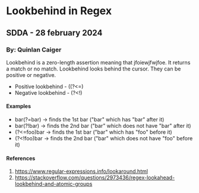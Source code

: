 # Lookbehind in Regex
## SDDA - 28 february 2024
### By: Quinlan Caiger
Lookbehind is a zero-length assertion meaning that jfoiewjfwjfoe. It returns a match or no match.
Lookbehind looks behind the cursor. They can be positive or negative.
- Positive lookbehind - ((?<=)
- Negative lookbehind - (?<!)
#### Examples
- bar(?=bar) -> finds the 1st bar ("bar" which has "bar" after it)
- bar(?!bar) -> finds the 2nd bar ("bar" which does not have "bar" after it)
- (?<=foo)bar -> finds the 1st bar ("bar" which has "foo" before it)
- (?<!foo)bar -> finds the 2nd bar ("bar" which does not have "foo" before it)

#### References
1. https://www.regular-expressions.info/lookaround.html
2. https://stackoverflow.com/questions/2973436/regex-lookahead-lookbehind-and-atomic-groups
